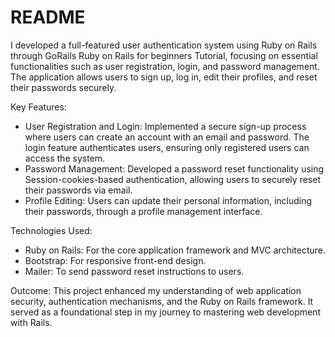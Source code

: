 # README

I developed a full-featured user authentication system using Ruby on Rails through GoRails Ruby on Rails for beginners Tutorial, focusing on essential functionalities such as user registration, login, and password management. The application allows users to sign up, log in, edit their profiles, and reset their passwords securely.

Key Features:

- User Registration and Login: Implemented a secure sign-up process where users can create an account with an email and password. The login feature authenticates users, ensuring only registered users can access the system.
- Password Management: Developed a password reset functionality using Session-cookies-based authentication, allowing users to securely reset their passwords via email.
- Profile Editing: Users can update their personal information, including their passwords, through a profile management interface.

Technologies Used:

- Ruby on Rails: For the core application framework and MVC architecture.
- Bootstrap: For responsive front-end design.
- Mailer: To send password reset instructions to users.

Outcome: 
This project enhanced my understanding of web application security, authentication mechanisms, and the Ruby on Rails framework. It served as a foundational step in my journey to mastering web development with Rails.

